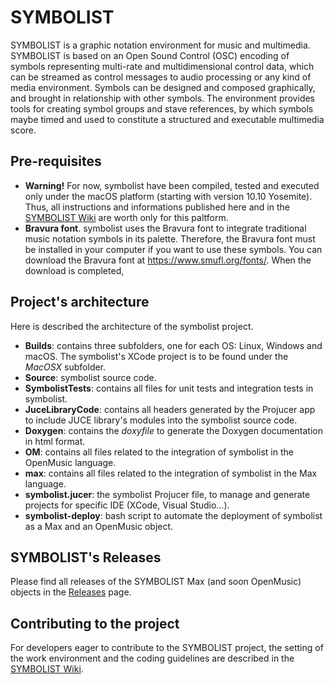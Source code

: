 # SYMBOLIST
SYMBOLIST is a graphic notation environment for music and multimedia. SYMBOLIST is based on an Open Sound Control (OSC) encoding of symbols representing multi-rate and multidimensional control data, which can be streamed as control messages to audio processing or any kind of media environment. Symbols can be designed and composed graphically, and brought in relationship with other symbols. The environment provides tools for creating symbol groups and stave references, by which symbols maybe timed and used to constitute a structured and executable multimedia score.

## Pre-requisites
* **Warning!** For now, symbolist have been compiled, tested and executed only under the macOS platform (starting with version 10.10 Yosemite). Thus, all instructions and informations published here and in the [SYMBOLIST Wiki](https://github.com/ramagottfried/symbolist/wiki) are worth only for this paltform.  
* **Bravura font**. symbolist uses the Bravura font to integrate traditional music notation symbols in its palette. Therefore, the Bravura font must be installed in your computer if you want to use these symbols. You can download the Bravura font at https://www.smufl.org/fonts/. When the download is completed, 

## Project's architecture
Here is described the architecture of the symbolist project.

* **Builds**: contains three subfolders, one for each OS: Linux, Windows and macOS. The symbolist's XCode project is to be found under the *MacOSX* subfolder.
* **Source**: symbolist source code.
* **SymbolistTests**: contains all files for unit tests and integration tests in symbolist.
* **JuceLibraryCode**: contains all headers generated by the Projucer app to include JUCE library's modules into the symbolist source code.
* **Doxygen**: contains the *doxyfile* to generate the Doxygen documentation in html format.
* **OM**: contains all files related to the integration of symbolist in the OpenMusic language.
* **max**: contains all files related to the integration of symbolist in the Max language.
* **symbolist.jucer**: the symbolist Projucer file, to manage and generate projects for specific IDE (XCode, Visual Studio…).
* **symbolist-deploy**: bash script to automate the deployment of symbolist as a Max and an OpenMusic object.

## SYMBOLIST's Releases

Please find all releases of the SYMBOLIST Max (and soon OpenMusic) objects in the [Releases](https://github.com/ramagottfried/symbolist/releases) page.

## Contributing to the project

For developers eager to contribute to the SYMBOLIST project, the setting of the work environment and the coding guidelines are described in the [SYMBOLIST Wiki](https://github.com/ramagottfried/symbolist/wiki). 

